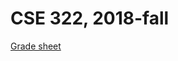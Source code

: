 # CSE 322, 2018-fall

[Grade sheet](https://docs.google.com/spreadsheets/d/e/2PACX-1vQIDHH-sGW9aZIZPROvtj-NPUclJAgxnjZoJm5hsCkt2YqCHEyg_fzuq6qstQe0zKXXRN-_MfYMyAmo/pubhtml?gid=1395872334&single=true)



